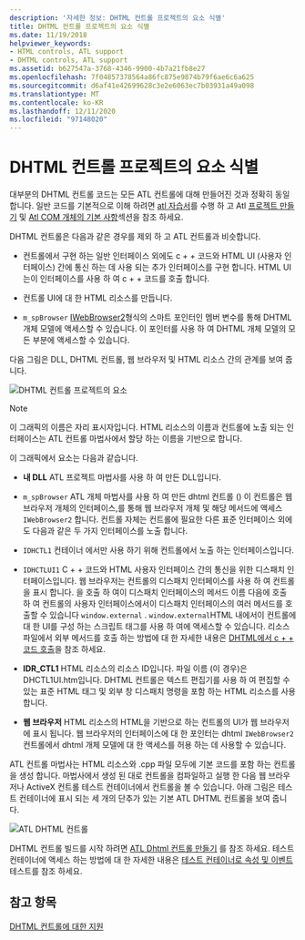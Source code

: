 ```yaml
---
description: '자세한 정보: DHTML 컨트롤 프로젝트의 요소 식별'
title: DHTML 컨트롤 프로젝트의 요소 식별
ms.date: 11/19/2018
helpviewer_keywords:
- HTML controls, ATL support
- DHTML controls, ATL support
ms.assetid: b627547a-3768-4346-9900-4b7a21fb8e27
ms.openlocfilehash: 7f04857378564a86fc875e9874b79f6ae6c6a625
ms.sourcegitcommit: d6af41e42699628c3e2e6063ec7b03931a49a098
ms.translationtype: MT
ms.contentlocale: ko-KR
ms.lasthandoff: 12/11/2020
ms.locfileid: "97148020"
---
```

# <a name="identifying-the-elements-of-the-dhtml-control-project"></a>DHTML 컨트롤 프로젝트의 요소 식별

대부분의 DHTML 컨트롤 코드는 모든 ATL 컨트롤에 대해 만들어진 것과 정확히 동일 합니다. 일반 코드를 기본적으로 이해 하려면 [atl 자습서](../atl/active-template-library-atl-tutorial.md)를 수행 하 고 Atl [프로젝트 만들기](../atl/reference/creating-an-atl-project.md) 및 [Atl COM 개체의 기본 사항](../atl/fundamentals-of-atl-com-objects.md)섹션을 참조 하세요.

DHTML 컨트롤은 다음과 같은 경우를 제외 하 고 ATL 컨트롤과 비슷합니다.

- 컨트롤에서 구현 하는 일반 인터페이스 외에도 c + + 코드와 HTML UI (사용자 인터페이스) 간에 통신 하는 데 사용 되는 추가 인터페이스를 구현 합니다. HTML UI는이 인터페이스를 사용 하 여 c + + 코드를 호출 합니다.

- 컨트롤 UI에 대 한 HTML 리소스를 만듭니다.

- `m_spBrowser` [IWebBrowser2](/previous-versions/windows/internet-explorer/ie-developer/platform-apis/aa752127\(v=vs.85\))형식의 스마트 포인터인 멤버 변수를 통해 DHTML 개체 모델에 액세스할 수 있습니다. 이 포인터를 사용 하 여 DHTML 개체 모델의 모든 부분에 액세스할 수 있습니다.

다음 그림은 DLL, DHTML 컨트롤, 웹 브라우저 및 HTML 리소스 간의 관계를 보여 줍니다.

![DHTML 컨트롤 프로젝트의 요소](../atl/media/vc52en1.gif "DHTML 컨트롤 프로젝트의 요소")

> [!NOTE]
> 이 그래픽의 이름은 자리 표시자입니다. HTML 리소스의 이름과 컨트롤에 노출 되는 인터페이스는 ATL 컨트롤 마법사에서 할당 하는 이름을 기반으로 합니다.

이 그래픽에서 요소는 다음과 같습니다.

- **내 DLL** ATL 프로젝트 마법사를 사용 하 여 만든 DLL입니다.

-  `m_spBrowser` ATL 개체 마법사를 사용 하 여 만든 dhtml 컨트롤 () 이 컨트롤은 웹 브라우저 개체의 인터페이스,를 통해 웹 브라우저 개체 및 해당 메서드에 액세스 `IWebBrowser2` 합니다. 컨트롤 자체는 컨트롤에 필요한 다른 표준 인터페이스 외에도 다음과 같은 두 가지 인터페이스를 노출 합니다.

  - `IDHCTL1` 컨테이너 에서만 사용 하기 위해 컨트롤에서 노출 하는 인터페이스입니다.

  - `IDHCTLUI1` C + + 코드와 HTML 사용자 인터페이스 간의 통신을 위한 디스패치 인터페이스입니다. 웹 브라우저는 컨트롤의 디스패치 인터페이스를 사용 하 여 컨트롤을 표시 합니다. 을 호출 하 여이 디스패치 인터페이스의 메서드 이름 다음에 호출 하 여 컨트롤의 사용자 인터페이스에서이 디스패치 인터페이스의 여러 메서드를 호출할 수 있습니다 `window.external` . `window.external`HTML 내에서이 컨트롤에 대 한 UI를 구성 하는 스크립트 태그를 사용 하 여에 액세스할 수 있습니다. 리소스 파일에서 외부 메서드를 호출 하는 방법에 대 한 자세한 내용은 [DHTML에서 c + + 코드 호출](../atl/calling-cpp-code-from-dhtml.md)을 참조 하세요.

- **IDR_CTL1** HTML 리소스의 리소스 ID입니다. 파일 이름 (이 경우)은 DHCTL1UI.htm입니다. DHTML 컨트롤은 텍스트 편집기를 사용 하 여 편집할 수 있는 표준 HTML 태그 및 외부 창 디스패치 명령을 포함 하는 HTML 리소스를 사용 합니다.

- **웹 브라우저** HTML 리소스의 HTML을 기반으로 하는 컨트롤의 UI가 웹 브라우저에 표시 됩니다. 웹 브라우저의 인터페이스에 대 한 포인터는 dhtml `IWebBrowser2` 컨트롤에서 dhtml 개체 모델에 대 한 액세스를 허용 하는 데 사용할 수 있습니다.

ATL 컨트롤 마법사는 HTML 리소스와 .cpp 파일 모두에 기본 코드를 포함 하는 컨트롤을 생성 합니다. 마법사에서 생성 된 대로 컨트롤을 컴파일하고 실행 한 다음 웹 브라우저나 ActiveX 컨트롤 테스트 컨테이너에서 컨트롤을 볼 수 있습니다. 아래 그림은 테스트 컨테이너에 표시 되는 세 개의 단추가 있는 기본 ATL DHTML 컨트롤을 보여 줍니다.

![ATL DHTML 컨트롤](../atl/media/vc52en2.gif "ATL DHTML 컨트롤")

DHTML 컨트롤 빌드를 시작 하려면 [ATL Dhtml 컨트롤 만들기](../atl/creating-an-atl-dhtml-control.md) 를 참조 하세요. 테스트 컨테이너에 액세스 하는 방법에 대 한 자세한 내용은 [테스트 컨테이너로 속성 및 이벤트](../mfc/testing-properties-and-events-with-test-container.md) 테스트를 참조 하세요.

## <a name="see-also"></a>참고 항목

[DHTML 컨트롤에 대한 지원](../atl/atl-support-for-dhtml-controls.md)

